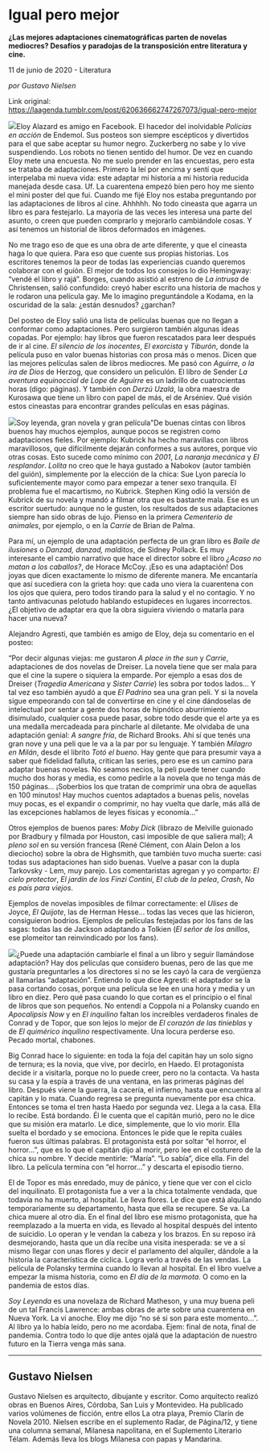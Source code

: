 # Igual pero mejor

**¿Las mejores adaptaciones cinematográficas parten de novelas mediocres? Desafíos y paradojas de la transposición entre literatura y cine.**

11 de junio de 2020 - Literatura

_por Gustavo Nielsen_

Link original: https://laagenda.tumblr.com/post/620636662747267073/igual-pero-mejor

![](https://64.media.tumblr.com/927e9a1581f5e99eea657417b49faa07/6166e8a4fe9ee0fc-93/s500x750/8e7ad6994b8d2b3aaf2080f163ad55d03a25f2de.jpg)Eloy Alazard es amigo en Facebook. El hacedor del inolvidable *Policías en acción* de Endemol. Sus posteos son siempre escépticos y divertidos para el que sabe aceptar su humor negro. Zuckerberg no sabe y lo vive suspendiendo. Los robots no tienen sentido del humor. De vez en cuando Eloy mete una encuesta. No me suelo prender en las encuestas, pero esta se trataba de adaptaciones. Primero la leí por encima y sentí que interpelaba mi nueva vida: este adaptar mi historia a mi historia reducida manejada desde casa. Uf. La cuarentena empezó bien pero hoy me siento el mini poster del que fui. Cuando me fijé Eloy nos estaba preguntando por las adaptaciones de libros al cine. Ahhhhh. No todo cineasta que agarra un libro es para festejarlo. La mayoría de las veces les interesa una parte del asunto, o creen que pueden comprarlo y mejorarlo cambiándole cosas. Y así tenemos un historial de libros deformados en imágenes. 


No me trago eso de que es una obra de arte diferente, y que el cineasta haga lo que quiera. Para eso que cuente sus propias historias. Los escritores tenemos la peor de todas las experiencias cuando queremos colaborar con el guión. El mejor de todos los consejos lo dio Hemingway: “vendé el libro y rajá”. Borges, cuando asistió al estreno de *La intrusa* de Christensen, salió confundido: creyó haber escrito una historia de machos y le rodaron una película gay. Me lo imagino preguntándole a Kodama, en la oscuridad de la sala: ¿están desnudos? ¿garchan? 


Del posteo de Eloy salió una lista de películas buenas que no llegan a conformar como adaptaciones. Pero surgieron también algunas ideas copadas. Por ejemplo: hay libros que fueron rescatados para leer después de ir al cine. *El silencio de los inocentes*, *El exorcista* y *Tiburón*, donde la película puso en valor buenas historias con prosa más o menos. Dicen que las mejores películas salen de libros mediocres. Me pasó con *Aguirre, o la ira de Dios* de Herzog, que considero un peliculón. El libro de Sender *La aventura equinoccial de Lope de Aguirre* es un ladrillo de cuatrocientas horas (digo: páginas). Y también con *Derzú Uzalá*, la obra maestra de Kurosawa que tiene un libro con papel de más, el de Arséniev. Qué visión estos cineastas para encontrar grandes películas en esas páginas.


![](https://64.media.tumblr.com/927e9a1581f5e99eea657417b49faa07/6166e8a4fe9ee0fc-93/s500x750/8e7ad6994b8d2b3aaf2080f163ad55d03a25f2de.jpg)Soy leyenda, gran novela y gran película"De buenas cintas con libros buenos hay muchos ejemplos, aunque pocos se registren como adaptaciones fieles. Por ejemplo: Kubrick ha hecho maravillas con libros maravillosos, que difícilmente dejarán conformes a sus autores, porque vio otras cosas. Esto sucede como mínimo con *2001*, *La naranja mecánica* y *El resplandor*. *Lolita* no creo que le haya gustado a Nabokov (autor también del guión), simplemente por la elección de la chica: Sue Lyon parecía lo suficientemente mayor como para empezar a tener sexo tranquila. El problema fue el macartismo, no Kubrick. Stephen King odió la versión de Kubrick de su novela y mandó a filmar otra que es bastante mala. Ese es un escritor suertudo: aunque no le gusten, los resultados de sus adaptaciones siempre han sido obras de lujo. Pienso en la primera *Cementerio de animales*, por ejemplo, o en la *Carrie* de Brian de Palma.


Para mí, un ejemplo de una adaptación perfecta de un gran libro es *Baile de ilusiones* o *Danzad, danzad, malditos*, de Sidney Pollack. Es muy interesante el cambio narrativo que hace el director sobre el libro *¿Acaso no matan a los caballos?*, de Horace McCoy. ¡Eso es una adaptación! Dos joyas que dicen exactamente lo mismo de diferente manera. Me encantaría que así sucediera con la grieta hoy: que cada uno viera la cuarentena con los ojos que quiera, pero todos tirando para la salud y el no contagio. Y no tanto antivacunas pelotudo hablando estupideces en lugares incorrectos. ¿El objetivo de adaptar era que la obra siguiera viviendo o matarla para hacer una nueva?


Alejandro Agresti, que también es amigo de Eloy, deja su comentario en el posteo: 

“Por decir algunas viejas: me gustaron *A place in the sun* y *Carrie*, adaptaciones de dos novelas de Dreiser. La novela tiene que ser mala para que el cine la supere o siquiera la emparde. Por ejemplo a esas dos de Dreiser (*Tragedia Americana* y *Sister Carrie*) les sobra por todos lados… Y tal vez eso también ayudó a que *El Padrino* sea una gran peli. Y si la novela sigue empeorando con tal de convertirse en cine y el cine dándoselas de intelectual por sentar a gente dos horas de hipnótico aburrimiento disimulado, cualquier cosa puede pasar, sobre todo desde que el arte ya es una medalla mercadeada para pincharle al diletante. Me olvidaba de una adaptación genial: *A sangre fría*, de Richard Brooks. Ahí sí que tenés una gran nove y una peli que le va a la par por su lenguaje. Y también *Milagro en Milán*, desde el librito *Totó el bueno*. Hay gente que para presumir vaya a saber qué fidelidad falluta, critican las series, pero ese es un camino para adaptar buenas novelas. No seamos necios, la peli puede tener cuando mucho dos horas y media, es como pedirle a la novela que no tenga más de 150 páginas… ¡Soberbios los que tratan de comprimir una obra de aquellas en 100 minutos! Hay muchos cuentos adaptados a buenas pelis, novelas muy pocas, es el expandir o comprimir, no hay vuelta que darle, más allá de las excepciones hablamos de leyes físicas y economía…”


Otros ejemplos de buenos pares: *Moby Dick* (librazo de Melville guionado por Bradbury y filmada por Houston, casi imposible de que saliera mal); *A pleno sol* en su versión francesa (René Clément, con Alain Delon a los dieciocho) sobre la obra de Highsmith, que también tuvo mucha suerte: casi todas sus adaptaciones han sido buenas. Vuelve a pasar con la dupla Tarkovsky - Lem, muy parejo. Los comentaristas agregan y yo comparto: *El cielo protector*, *El jardín de los Finzi Contini*, *El club de la pelea*, *Crash*, *No es país para viejos*.


Ejemplos de novelas imposibles de filmar correctamente: el *Ulises* de Joyce, *El Quijote*, las de Herman Hesse… todas las veces que las hicieron, consiguieron bodrios. Ejemplos de películas festejadas por los fans de las sagas: todas las de Jackson adaptando a Tolkien (*El señor de los anillos*, ese plomeitor tan reinvindicado por los fans). 


![](https://64.media.tumblr.com/927e9a1581f5e99eea657417b49faa07/6166e8a4fe9ee0fc-93/s250x400/ef914f5d619b6ec85bd4bab9065a16325f3a5930.jpg)¿Puede una adaptación cambiarle el final a un libro y seguir llamándose adaptación? Hay dos películas que considero buenas, pero de las que me gustaría preguntarles a los directores si no se les cayó la cara de vergüenza al llamarlas “adaptación”. Entiendo lo que dice Agresti: el adaptador se la pasa cortando cosas, porque una película se lee en una hora y media y un libro en diez. Pero qué pasa cuando lo que cortan es el principio o el final de libros que son pequeños. No entendí a Coppola ni a Polansky cuando en *Apocalipsis Now* y en *El inquilino* faltan los increíbles verdaderos finales de Conrad y de Topor, que son lejos lo mejor de *El corazón de las tinieblas* y de *El quimérico inquilino* respectivamente. Una locura perderse eso. Pecado mortal, chabones.


Big Conrad hace lo siguiente: en toda la foja del capitán hay un solo signo de ternura; es la novia, que vive, por decirlo, en Haedo. El protagonista decide ir a visitarla, porque no lo puede creer, pero no la contacta. Va hasta su casa y la espía a través de una ventana, en las primeras páginas del libro. Después viene la guerra, la cacería, el infierno, hasta que encuentra al capitán y lo mata. Cuando regresa se pregunta nuevamente por esa chica. Entonces se toma el tren hasta Haedo por segunda vez. Llega a la casa. Ella lo recibe. Está bordando. Él le cuenta que el capitán murió, pero no le dice que su misión era matarlo. Le dice, simplemente, que lo vio morir. Ella suelta el bordado y se emociona. Entonces le pide que le repita cuáles fueron sus últimas palabras. El protagonista está por soltar “el horror, el horror…”, que es lo que el capitán dijo al morir, pero lee en el costurero de la chica su nombre. Y decide mentirle: “María”. “Lo sabía”, dice ella. Fin del libro. La película termina con “el horror…” y descarta el episodio tierno.


El de Topor es más enredado, muy de pánico, y tiene que ver con el ciclo del inquilinato. El protagonista fue a ver a la chica totalmente vendada, que todavía no ha muerto, al hospital. Le lleva flores. Le dice que está alquilando temporariamente su departamento, hasta que ella se recupere. Se va. La chica muere al otro día. En el final del libro ese mismo protagonista, que ha reemplazado a la muerta en vida, es llevado al hospital después del intento de suicidio. Lo operan y le vendan la cabeza y los brazos. En su reposo irá desmejorando, hasta que un día recibe una visita inesperada: se ve a sí mismo llegar con unas flores y decir el parlamento del alquiler, dándole a la historia la característica de cíclica. Logra verlo a través de las vendas. La película de Polansky termina cuando lo llevan al hospital. En el libro vuelve a empezar la misma historia, como en *El día de la marmota*. O como en la pandemia de estos días.
 

*Soy Leyenda* es una novelaza de Richard Matheson, y una muy buena peli de un tal Francis Lawrence: ambas obras de arte sobre una cuarentena en Nueva York. La vi anoche. Eloy me dijo “no sé si son para este momento…”. Al libro ya lo había leído, pero no me acordaba. Ejem: final de nota, final de pandemia. Contra todo lo que dije antes ojalá que la adaptación de nuestro futuro en la Tierra venga más sana.




---

 Gustavo Nielsen
----------------

 Gustavo Nielsen es arquitecto, dibujante y escritor. Como arquitecto realizó obras en Buenos Aires, Córdoba, San Luis y Montevideo. Ha publicado varios volúmenes de ficción, entre ellos La otra playa, Premio Clarín de Novela 2010. Nielsen escribe en el suplemento Radar, de Página/12, y tiene una columna semanal, Milanesa napolitana, en el Suplemento Literario Télam. Además lleva los blogs Milanesa con papas y Mandarina. 


